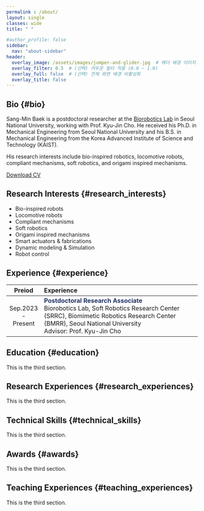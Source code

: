 ```yaml
---
permalink : /about/
layout: single
classes: wide
title: " "

#author_profile: false
sidebar:
  nav: "about-sidebar"
header:
  overlay_image: /assets/images/jumper-and-glider.jpg  # 헤더 배경 이미지
  overlay_filter: 0.5  # (선택) 어두운 필터 적용 (0.0 ~ 1.0)
  overlay_full: false  # (선택) 전체 화면 배경 비활성화
  overlay_title: false
---
```



## Bio {#bio}
Sang-Min Baek is a postdoctoral researcher at the [Biorobotics Lab][BRL_link] in Seoul National University, working with Prof. Kyu-Jin Cho. He received his Ph.D. in Mechanical Engineering from Seoul National University and his B.S. in Mechanical Engineering from the Korea Advanced Institute of Science and Technology (KAIST).

His research interests include bio-inspired robotics, locomotive robots, compliant mechanisms, soft robotics, and origami inspired mechanisms.

[Download CV][cv_link]


[BRL_link]: https://www.biorobotics.snu.ac.kr/
[cv_link]: https://sangmin-baek.github.io/assets/CV/BSM-CV2502.pdf

## Research Interests {#research_interests}
- Bio-inspired robots
- Locomotive robots
- Compliant mechanisms
- Soft robotics
- Origami inspired mechanisms
- Smart actuators & fabrications
- Dynamic modeling & Simulation
- Robot control


## Experience {#experience}

|Preiod|Experience|
|:---:|:---|
|Sep.2023  <br>-<br> Present|<b><font color="#213363">Postdoctoral Research Associate</font></b><br> Biorobotics Lab, Soft Robotics Research Center (SRRC), Biomimetic Robotics Research Center (BMRR), Seoul National University <br> Advisor: Prof. Kyu-Jin Cho|




## Education {#education}
This is the third section.

## Research Experiences {#research_experiences}
This is the third section.

## Technical Skills {#technical_skills}
This is the third section.

## Awards {#awards}
This is the third section.

## Teaching Experiences {#teaching_experiences}
This is the third section.
